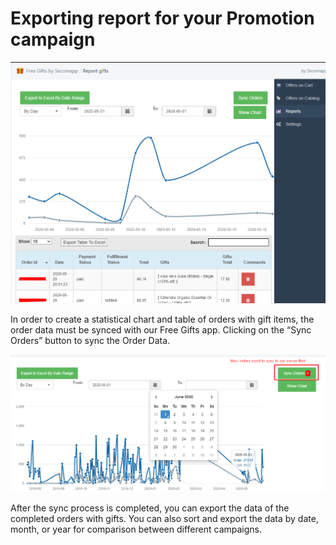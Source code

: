 # Exporting report for your Promotion campaign

![Report page gives you an overview about how your promotions are working. ](.gitbook/assets/image%20%2834%29.png)

In order to create a statistical chart and table of orders with gift items, the order data must be synced with our Free Gifts app. Clicking on the “Sync Orders” button to sync the Order Data. 

![](.gitbook/assets/image%20%2824%29.png)

After the sync process is completed, you can export the data of the completed orders with gifts. You can also sort and export the data by date, month, or year for comparison between different campaigns. 

